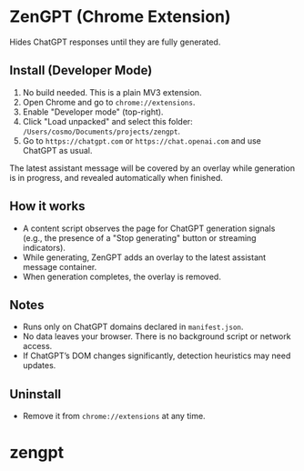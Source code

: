 # ZenGPT (Chrome Extension)

Hides ChatGPT responses until they are fully generated.

## Install (Developer Mode)

1. No build needed. This is a plain MV3 extension.
2. Open Chrome and go to `chrome://extensions`.
3. Enable "Developer mode" (top-right).
4. Click "Load unpacked" and select this folder: `/Users/cosmo/Documents/projects/zengpt`.
5. Go to `https://chatgpt.com` or `https://chat.openai.com` and use ChatGPT as usual.

The latest assistant message will be covered by an overlay while generation is in progress, and revealed automatically when finished.

## How it works

- A content script observes the page for ChatGPT generation signals (e.g., the presence of a "Stop generating" button or streaming indicators).
- While generating, ZenGPT adds an overlay to the latest assistant message container.
- When generation completes, the overlay is removed.

## Notes

- Runs only on ChatGPT domains declared in `manifest.json`.
- No data leaves your browser. There is no background script or network access.
- If ChatGPT’s DOM changes significantly, detection heuristics may need updates.

## Uninstall

- Remove it from `chrome://extensions` at any time.
# zengpt
